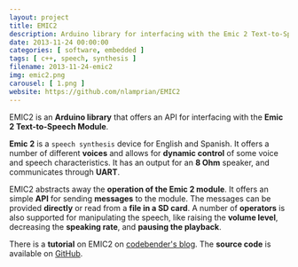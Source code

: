 ```yaml
---
layout: project
title: EMIC2
description: Arduino library for interfacing with the Emic 2 Text-to-Speech module
date: 2013-11-24 00:00:00
categories: [ software, embedded ]
tags: [ c++, speech, synthesis ]
filename: 2013-11-24-emic2
img: emic2.png
carousel: [ 1.png ]
website: https://github.com/nlamprian/EMIC2
---
```


EMIC2 is an **Arduino library** that offers an API for interfacing with the **Emic 2 Text-to-Speech Module**.

**Emic 2** is a `speech synthesis` device for English and Spanish. It offers a number of different **voices** and allows for **dynamic control** of some voice and speech characteristics. It has an output for an **8 Ohm** speaker, and communicates through **UART**.

EMIC2 abstracts away the **operation of the Emic 2 module**. It offers an simple **API** for sending **messages** to the module. The messages can be provided **directly** or read from a **file in a SD card**. A number of **operators** is also supported for manipulating the speech, like raising the **volume level**, decreasing the **speaking rate**, and **pausing the playback**.

There is a **tutorial** on EMIC2 on [codebender's blog](http://blog.codebender.cc/2014/02/20/emic2/). The **source code** is available on [GitHub](https://github.com/nlamprian/EMIC2).
